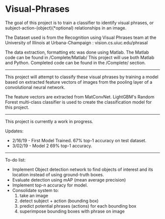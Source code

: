 # Visual-Phrases

The goal of this project is to train a classifier to identify visual phrases, or subject-action-(object)(*optional) relationships in an image.

The Dataset used is from the Recognition using Visual Phrases team at the University of Illinois at Urbana-Champaign : vision.cs.uiuc.edu/phrasal

The data extraction, formatting etc was done using Matlab. The Matlab code can be found in /Complete/Matlab/
This project will use both Matlab and Python. Completed code can be found in the /Complete/ section.  

___
This project will attempt to classify these visual phrases by training a model based 
on extracted feature vectors of images from the pooling layer of a convolutional neural network.

The feature vectors are extracted from MatConvNet.
LightGBM's Random Forest multi-class classifier is used to create the classification model for this project.
___
This project is currently a work in progress.

Updates: 
- 2/16/19 - First Model Trained. 67% top-1 accuracy on test dataset.
- 3/02/19 - Model 2 69% top-1 accuracy.

___

To-do list: 
- Implement Object detection network to find objects of interest and its location instead of using ground-truth boxes.
- Evaluate detection using mAP (mean average precision) 
- Implement top-n accuracy for model. 
- Consolidate system to:
	1) take an image
	2) detect subject + action (bounding box) 
	3) predict potential phrases (actions) for each bounding box
	4) superimpose bounding boxes with phrase on image

